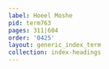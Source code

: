```yaml
---
label: Hoeel Moshe
pid: term763
pages: 311|604
order: '0425'
layout: generic_index_term
collection: index-headings
---
```


